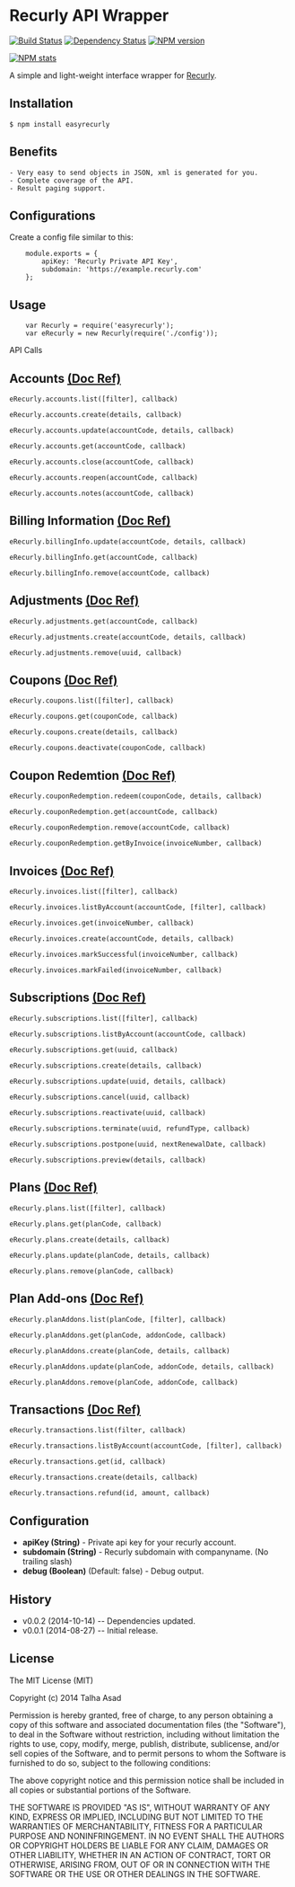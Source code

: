 # Recurly API Wrapper

[![Build Status](https://travis-ci.org/mindblaze/easyrecurly.png?branch=master)](https://travis-ci.org/mindblaze/easyrecurly)
[![Dependency Status](https://www.versioneye.com/user/projects/53fdecccf4df15018100004f/badge.png)](https://www.versioneye.com/user/projects/53fdecccf4df15018100004f)
[![NPM version](https://badge.fury.io/js/easyrecurly.png)](http://badge.fury.io/js/easyrecurly)

[![NPM stats](https://nodei.co/npm/easyrecurly.png?downloads=true)](https://www.npmjs.org/package/easyrecurly)

A simple and light-weight interface wrapper for <a href="https://docs.recurly.com" target="_blank">Recurly</a>.

## Installation

```
$ npm install easyrecurly
```


## Benefits
	- Very easy to send objects in JSON, xml is generated for you.
	- Complete coverage of the API.
	- Result paging support.


## Configurations
Create a config file similar to this:

```
	module.exports = {
		apiKey: 'Recurly Private API Key',
		subdomain: 'https://example.recurly.com'
	};
```


## Usage
```
	var Recurly = require('easyrecurly');
	var eRecurly = new Recurly(require('./config'));
```


API Calls

## Accounts <a href="https://docs.recurly.com/api/accounts" target="_blank">(Doc Ref)</a>

	eRecurly.accounts.list([filter], callback)

	eRecurly.accounts.create(details, callback)

	eRecurly.accounts.update(accountCode, details, callback)

	eRecurly.accounts.get(accountCode, callback)

	eRecurly.accounts.close(accountCode, callback)

	eRecurly.accounts.reopen(accountCode, callback)
	
	eRecurly.accounts.notes(accountCode, callback)



## Billing Information <a href="https://docs.recurly.com/api/billing-info" target="_blank">(Doc Ref)</a>

	eRecurly.billingInfo.update(accountCode, details, callback) 

	eRecurly.billingInfo.get(accountCode, callback) 

	eRecurly.billingInfo.remove(accountCode, callback) 



## Adjustments <a href="https://docs.recurly.com/api/adjustments" target="_blank">(Doc Ref)</a>

	eRecurly.adjustments.get(accountCode, callback)
  
	eRecurly.adjustments.create(accountCode, details, callback)

	eRecurly.adjustments.remove(uuid, callback)



## Coupons <a href="https://docs.recurly.com/api/coupons" target="_blank">(Doc Ref)</a>

	eRecurly.coupons.list([filter], callback)
	
	eRecurly.coupons.get(couponCode, callback)

	eRecurly.coupons.create(details, callback)

	eRecurly.coupons.deactivate(couponCode, callback)



## Coupon Redemtion <a href="https://docs.recurly.com/api/coupons/coupon-redemption" target="_blank">(Doc Ref)</a>
  
	eRecurly.couponRedemption.redeem(couponCode, details, callback)

	eRecurly.couponRedemption.get(accountCode, callback)

	eRecurly.couponRedemption.remove(accountCode, callback)

	eRecurly.couponRedemption.getByInvoice(invoiceNumber, callback)



## Invoices <a href="https://docs.recurly.com/api/invoices" target="_blank">(Doc Ref)</a>
	eRecurly.invoices.list([filter], callback)
	
	eRecurly.invoices.listByAccount(accountCode, [filter], callback)

	eRecurly.invoices.get(invoiceNumber, callback)
  
	eRecurly.invoices.create(accountCode, details, callback)

	eRecurly.invoices.markSuccessful(invoiceNumber, callback)

	eRecurly.invoices.markFailed(invoiceNumber, callback)



## Subscriptions <a href="https://docs.recurly.com/api/subscriptions" target="_blank">(Doc Ref)</a>

	eRecurly.subscriptions.list([filter], callback)
	
	eRecurly.subscriptions.listByAccount(accountCode, callback)

	eRecurly.subscriptions.get(uuid, callback)

	eRecurly.subscriptions.create(details, callback)
  
	eRecurly.subscriptions.update(uuid, details, callback)
  
	eRecurly.subscriptions.cancel(uuid, callback)
  
	eRecurly.subscriptions.reactivate(uuid, callback)
  
	eRecurly.subscriptions.terminate(uuid, refundType, callback)

 	eRecurly.subscriptions.postpone(uuid, nextRenewalDate, callback)
 	
 	eRecurly.subscriptions.preview(details, callback)



## Plans <a href="https://docs.recurly.com/api/plans" target="_blank">(Doc Ref)</a>

	eRecurly.plans.list([filter], callback)

	eRecurly.plans.get(planCode, callback) 
	
	eRecurly.plans.create(details, callback)
  
	eRecurly.plans.update(planCode, details, callback)
  
	eRecurly.plans.remove(planCode, callback)
	


## Plan Add-ons <a href="https://docs.recurly.com/api/plans/add-ons" target="_blank">(Doc Ref)</a>

	eRecurly.planAddons.list(planCode, [filter], callback)

	eRecurly.planAddons.get(planCode, addonCode, callback) 
  
	eRecurly.planAddons.create(planCode, details, callback)
  
	eRecurly.planAddons.update(planCode, addonCode, details, callback)
  
	eRecurly.planAddons.remove(planCode, addonCode, callback)



## Transactions <a href="https://docs.recurly.com/api/transactions" target="_blank">(Doc Ref)</a>

	eRecurly.transactions.list(filter, callback) 

	eRecurly.transactions.listByAccount(accountCode, [filter], callback)

	eRecurly.transactions.get(id, callback)

	eRecurly.transactions.create(details, callback) 

	eRecurly.transactions.refund(id, amount, callback)



## Configuration

* **apiKey (String)** - Private api key for your recurly account.
* **subdomain (String)** - Recurly subdomain with companyname. (No trailing slash)
* **debug (Boolean)** (Default: false) - Debug output.



## History

* v0.0.2 (2014-10-14) -- Dependencies updated.
* v0.0.1 (2014-08-27) -- Initial release.



## License

The MIT License (MIT)

Copyright (c) 2014 Talha Asad

Permission is hereby granted, free of charge, to any person obtaining a copy
of this software and associated documentation files (the "Software"), to deal
in the Software without restriction, including without limitation the rights
to use, copy, modify, merge, publish, distribute, sublicense, and/or sell
copies of the Software, and to permit persons to whom the Software is
furnished to do so, subject to the following conditions:

The above copyright notice and this permission notice shall be included in all
copies or substantial portions of the Software.

THE SOFTWARE IS PROVIDED "AS IS", WITHOUT WARRANTY OF ANY KIND, EXPRESS OR
IMPLIED, INCLUDING BUT NOT LIMITED TO THE WARRANTIES OF MERCHANTABILITY,
FITNESS FOR A PARTICULAR PURPOSE AND NONINFRINGEMENT. IN NO EVENT SHALL THE
AUTHORS OR COPYRIGHT HOLDERS BE LIABLE FOR ANY CLAIM, DAMAGES OR OTHER
LIABILITY, WHETHER IN AN ACTION OF CONTRACT, TORT OR OTHERWISE, ARISING FROM,
OUT OF OR IN CONNECTION WITH THE SOFTWARE OR THE USE OR OTHER DEALINGS IN THE
SOFTWARE.